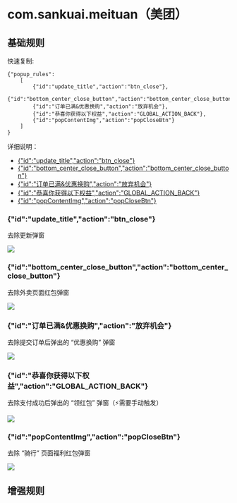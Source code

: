 # com.sankuai.meituan（美团）

## 基础规则

快速复制:
```
{"popup_rules":
    [
        {"id":"update_title","action":"btn_close"},
        {"id":"bottom_center_close_button","action":"bottom_center_close_button"},
        {"id":"订单已满&优惠换购","action":"放弃机会"},
        {"id":"恭喜你获得以下权益","action":"GLOBAL_ACTION_BACK"},
        {"id":"popContentImg","action":"popCloseBtn"}
    ]
}
```
详细说明：
- [{"id":"update_title","action":"btn_close"}](#idupdate_titleactionbtn_close)
- [{"id":"bottom_center_close_button","action":"bottom_center_close_button"}](#idbottom_center_close_buttonactionbottom_center_close_button)
- [{"id":"订单已满&优惠换购","action":"放弃机会"}](#id订单已满优惠换购action放弃机会)
- [{"id":"恭喜你获得以下权益","action":"GLOBAL_ACTION_BACK"}](#id恭喜你获得以下权益actionglobal_action_back)
- [{"id":"popContentImg","action":"popCloseBtn"}](#idpopcontentimgactionpopclosebtn)

### {"id":"update_title","action":"btn_close"}
去除更新弹窗

![](./assets/更新弹窗.jpg)

### {"id":"bottom_center_close_button","action":"bottom_center_close_button"}
去除外卖页面红包弹窗

![](./assets/bottom_center_close_button.jpg)

### {"id":"订单已满&优惠换购","action":"放弃机会"}
去除提交订单后弹出的 “优惠换购” 弹窗

![](./assets/优惠换购.jpg)

### {"id":"恭喜你获得以下权益","action":"GLOBAL_ACTION_BACK"}
去除支付成功后弹出的 “领红包” 弹窗（⚡需要手动触发）

![](./assets/支付成功领红包.jpg)

### {"id":"popContentImg","action":"popCloseBtn"}
去除 “骑行” 页面福利红包弹窗

![](./assets/骑行页面福利红包弹窗.jpg)

## 增强规则

